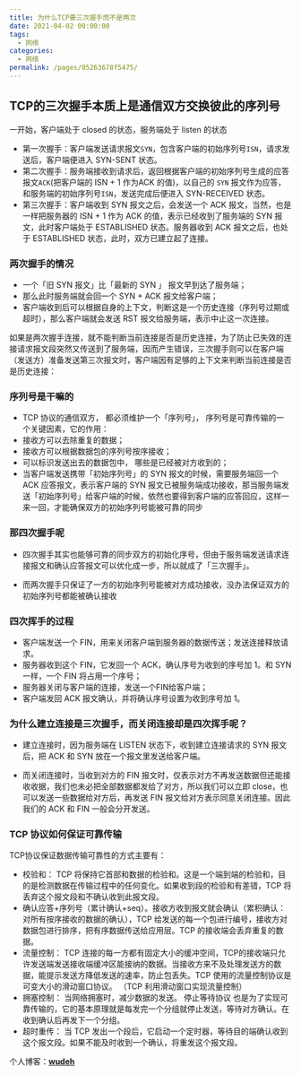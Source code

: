```yaml
---
title: 为什么TCP要三次握手而不是两次
date: 2021-04-02 00:00:00
tags: 
  - 网络
categories: 
  - 网络
permalink: /pages/05263678f5475/
---
```


## TCP的三次握手本质上是通信双方交换彼此的序列号
一开始，客户端处于 closed 的状态，服务端处于 listen 的状态
+ 第一次握手：客户端发送请求报文`SYN`，包含客户端的初始序列号`ISN`，请求发送后，客户端便进入 SYN-SENT 状态。
+ 第二次握手：服务端接收到请求后，返回根据客户端的初始序列号生成的应答报文`ACK`(把客户端的 ISN + 1 作为ACK 的值)，以自己的 `SYN` 报文作为应答，和服务端的初始序列号`ISN`，发送完成后便进入 SYN-RECEIVED 状态。
+ 第三次握手：客户端收到 SYN 报文之后，会发送一个 ACK 报文，当然，也是一样把服务器的 ISN + 1 作为 ACK 的值，表示已经收到了服务端的 SYN 报文，此时客户端处于 ESTABLISHED 状态。服务器收到 ACK 报文之后，也处于 ESTABLISHED 状态，此时，双方已建立起了连接。

### 两次握手的情况
- 一个「旧 SYN 报文」比「最新的 SYN 」 报文早到达了服务端；
- 那么此时服务端就会回一个 SYN + ACK 报文给客户端；
- 客户端收到后可以根据自身的上下文，判断这是一个历史连接（序列号过期或超时），那么客户端就会发送 RST 报文给服务端，表示中止这一次连接。

如果是两次握手连接，就不能判断当前连接是否是历史连接，为了防止已失效的连接请求报文段突然又传送到了服务端，因而产生错误，三次握手则可以在客户端（发送方）准备发送第三次报文时，客户端因有足够的上下文来判断当前连接是否是历史连接：
### 序列号是干嘛的
- TCP 协议的通信双方， 都必须维护一个「序列号」， 序列号是可靠传输的一个关键因素，它的作用：
- 接收方可以去除重复的数据；
- 接收方可以根据数据包的序列号按序接收；
- 可以标识发送出去的数据包中， 哪些是已经被对方收到的；
- 当客户端发送携带「初始序列号」的 SYN 报文的时候，需要服务端回一个 ACK 应答报文，表示客户端的 SYN 报文已被服务端成功接收，那当服务端发送「初始序列号」给客户端的时候，依然也要得到客户端的应答回应，这样一来一回，才能确保双方的初始序列号能被可靠的同步
### 那四次握手呢
- 四次握手其实也能够可靠的同步双方的初始化序号，但由于服务端发送请求连接报文和确认应答报文可以优化成一步，所以就成了「三次握手」。

- 而两次握手只保证了一方的初始序列号能被对方成功接收，没办法保证双方的初始序列号都能被确认接收
### 四次挥手的过程
- 客户端发送一个 FIN，用来关闭客户端到服务器的数据传送；发送连接释放请求。
- 服务器收到这个 FIN，它发回一个 ACK，确认序号为收到的序号加 1。和 SYN 一样，一个 FIN 将占用一个序号；
- 服务器关闭与客户端的连接，发送一个FIN给客户端；
- 客户端发回 ACK 报文确认，并将确认序号设置为收到序号加 1。

### 为什么建立连接是三次握手，而关闭连接却是四次挥手呢？

- 建立连接时，因为服务端在 LISTEN 状态下，收到建立连接请求的 SYN 报文后，把 ACK 和 SYN 放在一个报文里发送给客户端。

- 而关闭连接时，当收到对方的 FIN 报文时，仅表示对方不再发送数据但还能接收收据，我们也未必把全部数据都发给了对方，所以我们可以立即 close，也可以发送一些数据给对方后，再发送 FIN 报文给对方表示同意关闭连接。因此我们的 ACK 和 FIN 一般会分开发送。
### TCP 协议如何保证可靠传输
TCP协议保证数据传输可靠性的方式主要有：

- 校验和： TCP 将保持它首部和数据的检验和。这是一个端到端的检验和，目的是检测数据在传输过程中的任何变化。如果收到段的检验和有差错，TCP 将丢弃这个报文段和不确认收到此报文段。
- 确认应答+序列号（累计确认+seq）。接收方收到报文就会确认（累积确认：对所有按序接收的数据的确认），TCP 给发送的每一个包进行编号，接收方对数据包进行排序，把有序数据传送给应用层。TCP 的接收端会丢弃重复的数据。
- 流量控制： TCP 连接的每一方都有固定大小的缓冲空间，TCP的接收端只允许发送端发送接收端缓冲区能接纳的数据。当接收方来不及处理发送方的数据，能提示发送方降低发送的速率，防止包丢失。TCP 使用的流量控制协议是可变大小的滑动窗口协议。 （TCP 利用滑动窗口实现流量控制）
- 拥塞控制： 当网络拥塞时，减少数据的发送。
停止等待协议 也是为了实现可靠传输的，它的基本原理就是每发完一个分组就停止发送，等待对方确认。在收到确认后再发下一个分组。
- 超时重传： 当 TCP 发出一个段后，它启动一个定时器，等待目的端确认收到这个报文段。如果不能及时收到一个确认，将重发这个报文段。

个人博客：[**wudeh**](http://wudeh.github.com.io)  